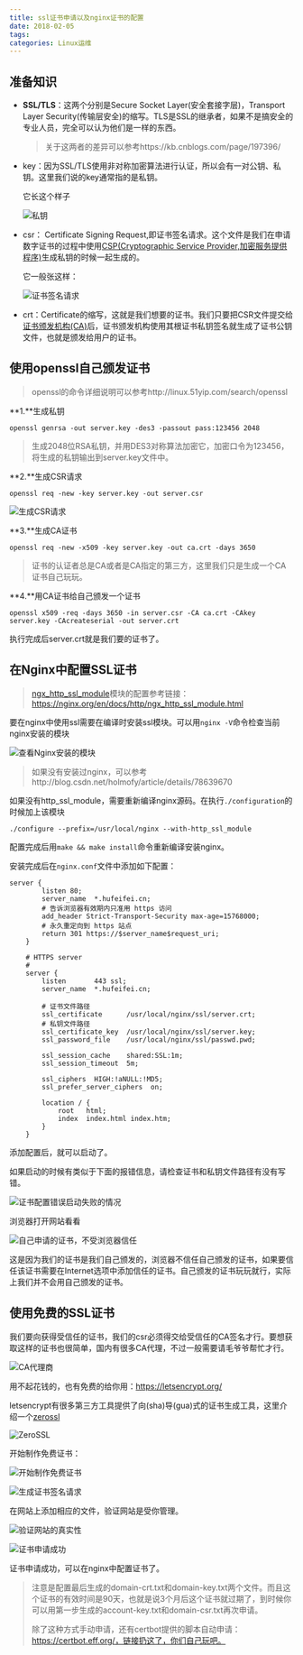 ```yaml
---
title: ssl证书申请以及nginx证书的配置
date: 2018-02-05
tags:
categories: Linux运维
---
```


## 准备知识

* **SSL/TLS**：这两个分别是Secure Socket Layer(安全套接字层)，Transport Layer Security(传输层安全)的缩写。TLS是SSL的继承者，如果不是搞安全的专业人员，完全可以认为他们是一样的东西。

  > 关于这两者的差异可以参考https://kb.cnblogs.com/page/197396/


* key：因为SSL/TLS使用非对称加密算法进行认证，所以会有一对公钥、私钥。这里我们说的key通常指的是私钥。

  它长这个样子

  ![私钥](http://img-blog.csdn.net/20180205155616129?watermark/2/text/aHR0cDovL2Jsb2cuY3Nkbi5uZXQvSG9sbW9meQ==/font/5a6L5L2T/fontsize/400/fill/I0JBQkFCMA==/dissolve/70/gravity/SouthEast)

* csr： Certificate Signing Request,即证书签名请求。这个文件是我们在申请数字证书的过程中使用[CSP(Cryptographic Service Provider,加密服务提供程序)](https://baike.baidu.com/item/CSP/10991199)生成私钥的时候一起生成的。

  它一般张这样：

  ![证书签名请求](http://img-blog.csdn.net/20180205155635667?watermark/2/text/aHR0cDovL2Jsb2cuY3Nkbi5uZXQvSG9sbW9meQ==/font/5a6L5L2T/fontsize/400/fill/I0JBQkFCMA==/dissolve/70/gravity/SouthEast)

* crt：Certificate的缩写，这就是我们想要的证书。我们只要把CSR文件提交给[证书颁发机构(CA)](https://baike.baidu.com/item/CA/20721560)后，证书颁发机构使用其根证书私钥签名就生成了证书公钥文件，也就是颁发给用户的证书。

## 使用openssl自己颁发证书

> openssl的命令详细说明可以参考http://linux.51yip.com/search/openssl

**1.**生成私钥

```shell
openssl genrsa -out server.key -des3 -passout pass:123456 2048
```

> 生成2048位RSA私钥，并用DES3对称算法加密它，加密口令为123456，将生成的私钥输出到server.key文件中。

**2.**生成CSR请求

```shell
openssl req -new -key server.key -out server.csr
```

![生成CSR请求](http://img-blog.csdn.net/20180205155708122?watermark/2/text/aHR0cDovL2Jsb2cuY3Nkbi5uZXQvSG9sbW9meQ==/font/5a6L5L2T/fontsize/400/fill/I0JBQkFCMA==/dissolve/70/gravity/SouthEast)

**3.**生成CA证书

```shell
openssl req -new -x509 -key server.key -out ca.crt -days 3650
```

> 证书的认证者总是CA或者是CA指定的第三方，这里我们只是生成一个CA证书自己玩玩。

**4.**用CA证书给自己颁发一个证书

```shell
openssl x509 -req -days 3650 -in server.csr -CA ca.crt -CAkey server.key -CAcreateserial -out server.crt
```

执行完成后server.crt就是我们要的证书了。

## 在Nginx中配置SSL证书

> [ngx_http_ssl_module](https://nginx.org/en/docs/http/ngx_http_ssl_module.html)模块的配置参考链接：https://nginx.org/en/docs/http/ngx_http_ssl_module.html

要在nginx中使用ssl需要在编译时安装ssl模块。可以用`nginx -V`命令检查当前nginx安装的模块

![查看Nginx安装的模块](http://img-blog.csdn.net/20180205155728971?watermark/2/text/aHR0cDovL2Jsb2cuY3Nkbi5uZXQvSG9sbW9meQ==/font/5a6L5L2T/fontsize/400/fill/I0JBQkFCMA==/dissolve/70/gravity/SouthEast)

> 如果没有安装过nginx，可以参考http://blog.csdn.net/holmofy/article/details/78639670

如果没有http_ssl_module，需要重新编译nginx源码。在执行`./configuration`的时候加上该模块

```shell
./configure --prefix=/usr/local/nginx --with-http_ssl_module
```

配置完成后用`make && make install`命令重新编译安装nginx。

安装完成后在`nginx.conf`文件中添加如下配置：

```nginx
server {
        listen 80;
        server_name  *.hufeifei.cn;
        # 告诉浏览器有效期内只准用 https 访问
        add_header Strict-Transport-Security max-age=15768000;
        # 永久重定向到 https 站点
        return 301 https://$server_name$request_uri;
    }

    # HTTPS server
    #
    server {
        listen       443 ssl;
        server_name  *.hufeifei.cn;

        # 证书文件路径
        ssl_certificate      /usr/local/nginx/ssl/server.crt;
        # 私钥文件路径
        ssl_certificate_key  /usr/local/nginx/ssl/server.key;
        ssl_password_file    /usr/local/nginx/ssl/passwd.pwd;

        ssl_session_cache    shared:SSL:1m;
        ssl_session_timeout  5m;

        ssl_ciphers  HIGH:!aNULL:!MD5;
        ssl_prefer_server_ciphers  on;

        location / {
            root   html;
            index  index.html index.htm;
        }
    }
```

添加配置后，就可以启动了。

如果启动的时候有类似于下面的报错信息，请检查证书和私钥文件路径有没有写错。

![证书配置错误启动失败的情况](http://img-blog.csdn.net/20180205155759510?watermark/2/text/aHR0cDovL2Jsb2cuY3Nkbi5uZXQvSG9sbW9meQ==/font/5a6L5L2T/fontsize/400/fill/I0JBQkFCMA==/dissolve/70/gravity/SouthEast)

浏览器打开网站看看

![自己申请的证书，不受浏览器信任](http://img-blog.csdn.net/20180205155831257?watermark/2/text/aHR0cDovL2Jsb2cuY3Nkbi5uZXQvSG9sbW9meQ==/font/5a6L5L2T/fontsize/400/fill/I0JBQkFCMA==/dissolve/70/gravity/SouthEast)

这是因为我们的证书是我们自己颁发的，浏览器不信任自己颁发的证书，如果要信任该证书需要在Internet选项中添加信任的证书。自己颁发的证书玩玩就行，实际上我们并不会用自己颁发的证书。

## 使用免费的SSL证书

我们要向获得受信任的证书，我们的csr必须得交给受信任的CA签名才行。要想获取这样的证书也很简单，国内有很多CA代理，不过一般需要请毛爷爷帮忙才行。

![CA代理商](http://img-blog.csdn.net/20180205155902945?watermark/2/text/aHR0cDovL2Jsb2cuY3Nkbi5uZXQvSG9sbW9meQ==/font/5a6L5L2T/fontsize/400/fill/I0JBQkFCMA==/dissolve/70/gravity/SouthEast)

用不起花钱的，也有免费的给你用：https://letsencrypt.org/

letsencrypt有很多第三方工具提供了向(sha)导(gua)式的证书生成工具，这里介绍一个[zerossl](https://zerossl.com/)

![ZeroSSL](http://img-blog.csdn.net/20180205155925766?watermark/2/text/aHR0cDovL2Jsb2cuY3Nkbi5uZXQvSG9sbW9meQ==/font/5a6L5L2T/fontsize/400/fill/I0JBQkFCMA==/dissolve/70/gravity/SouthEast)

开始制作免费证书：

![开始制作免费证书](http://img-blog.csdn.net/20180205155942312?watermark/2/text/aHR0cDovL2Jsb2cuY3Nkbi5uZXQvSG9sbW9meQ==/font/5a6L5L2T/fontsize/400/fill/I0JBQkFCMA==/dissolve/70/gravity/SouthEast)

![生成证书签名请求](http://img-blog.csdn.net/20180205160000094?watermark/2/text/aHR0cDovL2Jsb2cuY3Nkbi5uZXQvSG9sbW9meQ==/font/5a6L5L2T/fontsize/400/fill/I0JBQkFCMA==/dissolve/70/gravity/SouthEast)

在网站上添加相应的文件，验证网站是受你管理。

![验证网站的真实性](http://img-blog.csdn.net/20180205160024463?watermark/2/text/aHR0cDovL2Jsb2cuY3Nkbi5uZXQvSG9sbW9meQ==/font/5a6L5L2T/fontsize/400/fill/I0JBQkFCMA==/dissolve/70/gravity/SouthEast)

![证书申请成功](http://img-blog.csdn.net/20180205160042124?watermark/2/text/aHR0cDovL2Jsb2cuY3Nkbi5uZXQvSG9sbW9meQ==/font/5a6L5L2T/fontsize/400/fill/I0JBQkFCMA==/dissolve/70/gravity/SouthEast)

证书申请成功，可以在nginx中配置证书了。

> 注意是配置最后生成的domain-crt.txt和domain-key.txt两个文件。而且这个证书的有效时间是90天，也就是说3个月后这个证书就过期了，到时候你可以用第一步生成的account-key.txt和domain-csr.txt再次申请。
>
> 除了这种方式手动申请，还有certbot提供的脚本自动申请：https://certbot.eff.org/，链接扔这了，你们自己玩吧。

